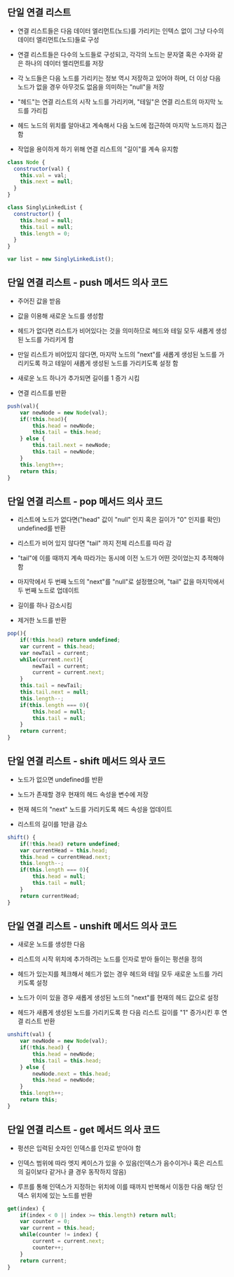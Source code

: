## 단일 연결 리스트

- 연결 리스트들은 다음 데이터 엘리먼트(노드)를 가리키는 인텍스 없이 그냥 다수의 데이터 엘리먼트(노드)들로 구성

- 연결 리스트들은 다수의 노드들로 구성되고, 각각의 노드는 문자열 혹은 수자와 같은 하나의 데이터 엘리먼트를 저장

- 각 노드들은 다음 노드를 가리키는 정보 역시 저장하고 있어야 하며, 더 이상 다음 노드가 없을 경우 아무것도 없음을 의미하는 "null"을 저장

- "헤드"는 연결 리스트의 시작 노드를 가리키며, "테일"은 연결 리스트의 마지막 노드를 가리킴

- 헤드 노드의 위치를 알아내고 계속해서 다음 노드에 접근하여 마지막 노드까지 접근함

- 작업을 용이하게 하기 위해 연결 리스트의 "길이"를 계속 유지함

```js
class Node {
  constructor(val) {
    this.val = val;
    this.next = null;
  }
}

class SinglyLinkedList {
  constructor() {
    this.head = null;
    this.tail = null;
    this.length = 0;
  }
}

var list = new SinglyLinkedList();
```

## 단일 연결 리스트 - push 메서드 의사 코드

- 주어진 값을 받음

- 값을 이용해 새로운 노드를 생성함

- 헤드가 없다면 리스트가 비어있다는 것을 의미하므로 헤드와 테일 모두 새롭게 생성된 노드를 가리키게 함

- 만일 리스트가 비어있지 않다면, 마지막 노드의 "next"를 새롭게 생성된 노드를 가리키도록 하고 테일이 새롭게 생성된 노드를 가리키도록 설정 함

- 새로운 노드 하나가 추가되면 길이를 1 증가 시킴

- 연결 리스트를 반환

```js
push(val){
    var newNode = new Node(val);
    if(!this.head){
        this.head = newNode;
        this.tail = this.head;
    } else {
        this.tail.next = newNode;
        this.tail = newNode;
    }
    this.length++;
    return this;
}
```

## 단일 연결 리스트 - pop 메서드 의사 코드

- 리스트에 노드가 없다면("head" 값이 "null" 인지 혹은 길이가 "0" 인지를 확인) undefined를 반환

- 리스트가 비어 있지 않다면 "tail" 까지 전체 리스트를 따라 감

- "tail"에 이를 때까지 계속 따라가는 동시에 이전 노드가 어떤 것이었는지 추적해야 함

- 마지막에서 두 번째 노드의 "next"를 "null"로 설정했으며, "tail" 값을 마지막에서 두 번째 노드로 업데이트

- 길이를 하나 감소시킴

- 제거한 노드를 반환

```js
pop(){
    if(!this.head) return undefined;
    var current = this.head;
    var newTail = current;
    while(current.next){
        newTail = current;
        current = current.next;
    }
    this.tail = newTail;
    this.tail.next = null;
    this.length--;
    if(this.length === 0){
        this.head = null;
        this.tail = null;
    }
    return current;
}
```

## 단일 연결 리스트 - shift 메서드 의사 코드

- 노드가 없으면 undefined를 반환

- 노드가 존재할 경우 현재의 헤드 속성을 변수에 저장

- 현재 헤드의 "next" 노드를 가리키도록 헤드 속성을 업데이트

- 리스트의 길이를 1만큼 감소

```js
shift() {
    if(!this.head) return undefined;
    var currentHead = this.head;
    this.head = currentHead.next;
    this.length--;
    if(this.length === 0){
        this.head = null;
        this.tail = null;
    }
    return currentHead;
}
```

## 단일 연결 리스트 - unshift 메서드 의사 코드

- 새로운 노드를 생성한 다음

- 리스트의 시작 위치에 추가하려는 노드를 인자로 받아 들이는 펑션을 정의

- 헤드가 있는지를 체크해서 헤드가 없는 경우 헤드와 테일 모두 새로운 노드를 가리키도록 설정

- 노드가 이미 있을 경우 새롭게 생성된 노드의 "next"를 현재의 헤드 값으로 설정

- 헤드가 새롭게 생성된 노드를 가리키도록 한 다음 리스트 길이를 "1" 증가시킨 후 연결 리스트 반환

```js
unshift(val) {
    var newNode = new Node(val);
    if(!this.head) {
        this.head = newNode;
        this.tail = this.head;
    } else {
        newNode.next = this.head;
        this.head = newNode;
    }
    this.length++;
    return this;
}
```

## 단일 연결 리스트 - get 메서드 의사 코드

- 펑션은 입력된 숫자인 인덱스를 인자로 받아야 함

- 인덱스 범위에 따라 엣지 케이스가 있을 수 있음(인덱스가 음수이거나 혹은 리스트의 길이보다 같거나 클 경우 동작하지 않음)

- 루프를 통해 인덱스가 지정하는 위치에 이를 때까지 반복해서 이동한 다음 해당 인덱스 위치에 있는 노드를 반환

```js
get(index) {
    if(index < 0 || index >= this.length) return null;
    var counter = 0;
    var current = this.head;
    while(counter != index) {
        current = current.next;
        counter++;
    }
    return current;
}
```

